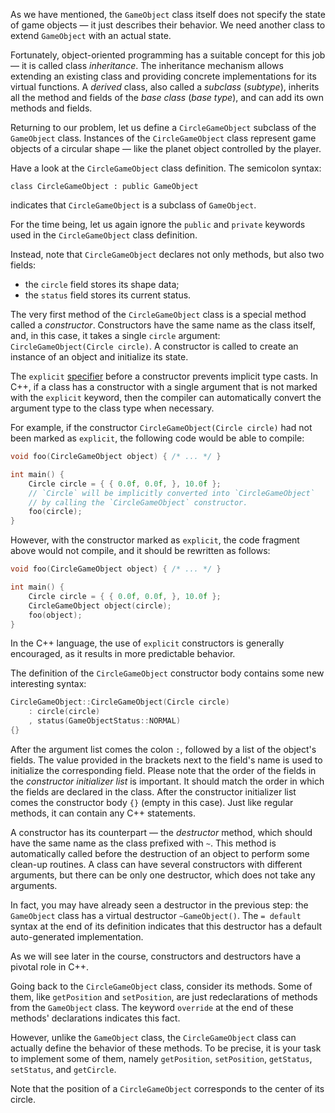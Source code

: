 As we have mentioned, the `GameObject` class itself
does not specify the state of game objects — it just describes their behavior.
We need another class to extend `GameObject` with an actual state.

Fortunately, object-oriented programming has a suitable concept for this job —
it is called class _inheritance_.
The inheritance mechanism allows extending an existing class
and providing concrete implementations for its virtual functions.
A _derived_ class, also called a _subclass_ (_subtype_),
inherits all the method and fields of the _base class_ (_base type_),
and can add its own methods and fields.

Returning to our problem, let us define
a `CircleGameObject` subclass of the `GameObject` class.
Instances of the `CircleGameObject` class represent
game objects of a circular shape — like the planet object controlled by the player.

Have a look at the `CircleGameObject` class definition.
The semicolon syntax:

```
class CircleGameObject : public GameObject
```

indicates that `CircleGameObject` is a subclass of `GameObject`.

For the time being, let us again ignore the `public` and `private` keywords
used in the `CircleGameObject` class definition.

Instead, note that `CircleGameObject` declares not only methods, but also two fields:
* the `circle` field stores its shape data;
* the `status` field stores its current status.

The very first method of the `CircleGameObject` class is a special method called a _constructor_.
Constructors have the same name as the class itself,
and, in this case, it takes a single `circle` argument: `CircleGameObject(Circle circle)`.
A constructor is called to create an instance of an object and initialize its state.

<div class="hint">

The `explicit` [specifier](https://en.cppreference.com/w/cpp/language/explicit) 
before a constructor prevents implicit type casts.
In C++, if a class has a constructor with a single argument 
that is not marked with the `explicit` keyword, 
then the compiler can automatically convert the argument type to the class type
when necessary. 

For example, if the constructor `CircleGameObject(Circle circle)` had not been 
marked as `explicit`, the following code would be able to compile:

```c++
void foo(CircleGameObject object) { /* ... */ }

int main() {
    Circle circle = { { 0.0f, 0.0f, }, 10.0f };
    // `Circle` will be implicitly converted into `CircleGameObject`
    // by calling the `CircleGameObject` constructor.
    foo(circle);
}
```

However, with the constructor marked as `explicit`, the code fragment above would not compile,
and it should be rewritten as follows:

```c++
void foo(CircleGameObject object) { /* ... */ }

int main() {
    Circle circle = { { 0.0f, 0.0f, }, 10.0f };
    CircleGameObject object(circle);
    foo(object);
}
```

In the C++ language, the use of `explicit` constructors is generally encouraged, 
as it results in more predictable behavior. 

</div>

[//]: # (TODO: explain explicit constructors)

The definition of the `CircleGameObject` constructor body contains some new interesting syntax:

```c++
CircleGameObject::CircleGameObject(Circle circle)
    : circle(circle)
    , status(GameObjectStatus::NORMAL)
{}
```

After the argument list comes the colon `:`, followed by a list of the object's fields.
The value provided in the brackets next to the field's name is used to initialize the corresponding field.
Please note that the order of the fields in the _constructor initializer list_ is important.
It should match the order in which the fields are declared in the class.
After the constructor initializer list comes the constructor body `{}` (empty in this case).
Just like regular methods, it can contain any C++ statements.

A constructor has its counterpart — the _destructor_ method,
which should have the same name as the class prefixed with `~`.
This method is automatically called before the destruction of an object to perform some clean-up routines.
A class can have several constructors with different arguments,
but there can be only one destructor, which does not take any arguments.

In fact, you may have already seen a destructor in the previous step:
the `GameObject` class has a virtual destructor `~GameObject()`.
The `= default` syntax at the end of its definition indicates that
this destructor has a default auto-generated implementation.

As we will see later in the course, constructors and destructors have a pivotal role in C++.

Going back to the `CircleGameObject` class, consider its methods.
Some of them, like `getPosition` and `setPosition`, are just redeclarations of methods from the `GameObject` class.
The keyword `override` at the end of these methods' declarations indicates this fact.

However, unlike the `GameObject` class, the `CircleGameObject` class can actually define the behavior of these methods.
To be precise, it is your task to implement some of them,
namely `getPosition`, `setPosition`, `getStatus`, `setStatus`, and `getCircle`.

<div class="hint">

Note that the position of a `CircleGameObject` corresponds to the center of its circle.

</div>

